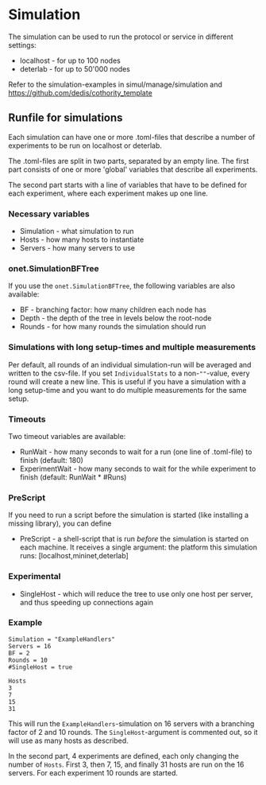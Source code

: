 # Simulation

The simulation can be used to run the protocol or service in
different settings:

- localhost - for up to 100 nodes
- deterlab - for up to 50'000 nodes

Refer to the simulation-examples in simul/manage/simulation and 
https://github.com/dedis/cothority_template

## Runfile for simulations

Each simulation can have one or more .toml-files that describe a number of experiments
to be run on localhost or deterlab.

The .toml-files are split in two parts, separated by an empty line. The first
part consists of one or more 'global' variables that describe all experiments.
 
The second part starts with a line of variables that have to be defined for each
experiment, where each experiment makes up one line.

### Necessary variables

- Simulation - what simulation to run
- Hosts - how many hosts to instantiate
- Servers - how many servers to use

### onet.SimulationBFTree

If you use the `onet.SimulationBFTree`, the following variables are also available:

- BF - branching factor: how many children each node has
- Depth - the depth of the tree in levels below the root-node
- Rounds - for how many rounds the simulation should run

### Simulations with long setup-times and multiple measurements

Per default, all rounds of an individual simulation-run will be averaged and
written to the csv-file. If you set `IndividualStats` to a non-`""`-value,
every round will create a new line. This is useful if you have a simulation
with a long setup-time and you want to do multiple measurements for the same
setup.

### Timeouts

Two timeout variables are available:

- RunWait - how many seconds to wait for a run (one line of .toml-file) to finish
    (default: 180)
- ExperimentWait - how many seconds to wait for the while experiment to finish
    (default: RunWait * #Runs)

### PreScript

If you need to run a script before the simulation is started (like installing
a missing library), you can define

- PreScript - a shell-script that is run _before_ the simulation is started
  on each machine.
  It receives a single argument: the platform this simulation runs:
  [localhost,mininet,deterlab]

### Experimental

- SingleHost - which will reduce the tree to use only one host per server, and
thus speeding up connections again

### Example

    Simulation = "ExampleHandlers"
    Servers = 16
    BF = 2
    Rounds = 10
    #SingleHost = true

    Hosts
    3
    7
    15
    31

This will run the `ExampleHandlers`-simulation on 16 servers with a branching
factor of 2 and 10 rounds. The `SingleHost`-argument is commented out, so it
will use as many hosts as described.

In the second part, 4 experiments are defined, each only changing the number
of `Hosts`. First 3, then 7, 15, and finally 31 hosts are run on the 16
servers. For each experiment 10 rounds are started.